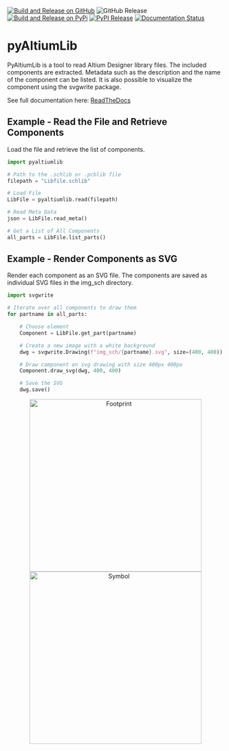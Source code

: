 [![Build and Release on GitHub](https://github.com/ChrisHoyer/pyAltiumLib/actions/workflows/publish-github.yml/badge.svg)](https://github.com/ChrisHoyer/pyAltiumLib/actions/workflows/publish-github.yml)
![GitHub Release](https://img.shields.io/github/v/release/ChrisHoyer/pyAltiumLib)
[![Build and Release on PyPi](https://github.com/ChrisHoyer/pyAltiumLib/actions/workflows/publish-pypi.yml/badge.svg)](https://github.com/ChrisHoyer/pyAltiumLib/actions/workflows/publish-pypi.yml)
[![PyPI Release](https://img.shields.io/pypi/v/pyaltiumlib.svg)](https://pypi.org/project/pyaltiumlib/)
[![Documentation Status](https://readthedocs.org/projects/pyaltiumlib/badge/?version=latest)](https://pyaltiumlib.readthedocs.io/latest)

# pyAltiumLib

PyAltiumLib is a tool to read Altium Designer library files. The included components are extracted. Metadata such as the description and the name of the component can be listed. It is also possible to visualize the component using the svgwrite package.

See full documentation here: [ReadTheDocs](https://pyaltiumlib.readthedocs.io/)

## Example - Read the File and Retrieve Components

Load the file and retrieve the list of components.

```python
import pyaltiumlib

# Path to the .schlib or .pcblib file
filepath = "Libfile.schlib"

# Load File
LibFile = pyaltiumlib.read(filepath)

# Read Meta Data
json = LibFile.read_meta()

# Get a List of All Components
all_parts = LibFile.list_parts()
```

## Example - Render Components as SVG

Render each component as an SVG file. The components are saved as individual SVG files in the img_sch directory.

```python
import svgwrite

# Iterate over all components to draw them
for partname in all_parts:

    # Choose element
    Component = LibFile.get_part(partname)

    # Create a new image with a white background
    dwg = svgwrite.Drawing(f"img_sch/{partname}.svg", size=(400, 400))

    # Draw component on svg drawing with size 400px 400px
    Component.draw_svg(dwg, 400, 400)

    # Save the SVG
    dwg.save()
```

<p align="center">
  <img src="docs/source/usage/example/18024015401L.svg" alt="Footprint" width="400"/>
  <img src="docs/source/usage/example/WPME-CDIP_SOIC-16WB.svg" alt="Symbol" width="400"/>
</p>